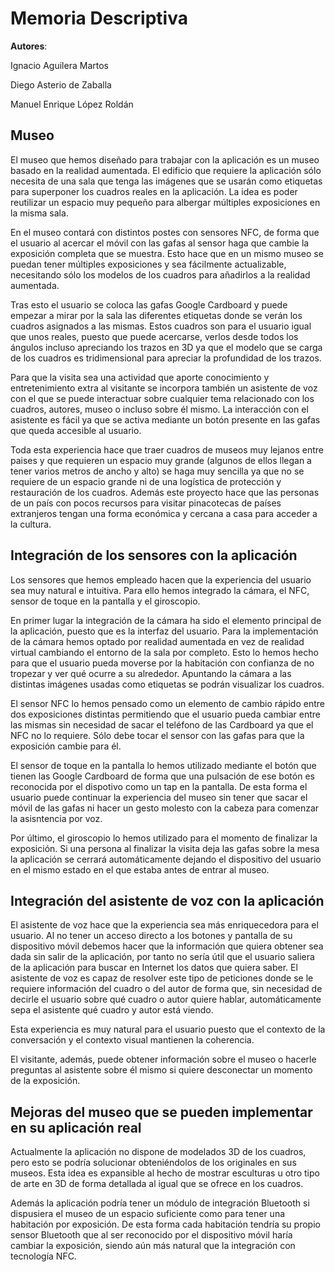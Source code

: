 # Memoria Descriptiva

**__Autores__**:

Ignacio Aguilera Martos

Diego Asterio de Zaballa

Manuel Enrique López Roldán

## Museo
El museo que hemos diseñado para trabajar con la aplicación es un museo basado en la realidad aumentada. El edificio que requiere la aplicación sólo necesita de una sala que tenga las imágenes que se usarán como etiquetas para superponer los cuadros reales en la aplicación. La idea es poder reutilizar un espacio muy pequeño para albergar múltiples exposiciones en la misma sala.

En el museo contará con distintos postes con sensores NFC, de forma que el usuario al acercar el móvil con las gafas al sensor haga que cambie la exposición completa que se muestra. Esto hace que en un mismo museo se puedan tener múltiples exposiciones y sea fácilmente actualizable, necesitando sólo los modelos de los cuadros para añadirlos a la realidad aumentada.

Tras esto el usuario se coloca las gafas Google Cardboard y puede empezar a mirar por la sala las diferentes etiquetas donde se verán los cuadros asignados a las mismas. Estos cuadros son para el usuario igual que unos reales, puesto que puede acercarse, verlos desde todos los ángulos incluso apreciando los trazos en 3D ya que el modelo que se carga de los cuadros es tridimensional para apreciar la profundidad de los trazos.

Para que la visita sea una actividad que aporte conocimiento y entretenimiento extra al visitante se incorpora también un asistente de voz con el que se puede interactuar sobre cualquier tema relacionado con los cuadros, autores, museo o incluso sobre él mismo. La interacción con el asistente es fácil ya que se activa mediante un botón presente en las gafas que queda accesible al usuario.

Toda esta experiencia hace que traer cuadros de museos muy lejanos entre paises y que requieren un espacio muy grande (algunos de ellos llegan a tener varios metros de ancho y alto) se haga muy sencilla ya que no se requiere de un espacio grande ni de una logística de protección y restauración de los cuadros. Además este proyecto hace que las personas de un país con pocos recursos para visitar pinacotecas de países extranjeros tengan una forma económica y cercana a casa para acceder a la cultura.

## Integración de los sensores con la aplicación
Los sensores que hemos empleado hacen que la experiencia del usuario sea muy natural e intuitiva. Para ello hemos integrado la cámara, el NFC, sensor de toque en la pantalla y el giroscopio.

En primer lugar la integración de la cámara ha sido el elemento principal de la aplicación, puesto que es la interfaz del usuario. Para la implementación de la cámara hemos optado por realidad aumentada en vez de realidad virtual cambiando el entorno de la sala por completo. Esto lo hemos hecho para que el usuario pueda moverse por la habitación con confianza de no tropezar y ver qué ocurre a su alrededor. Apuntando la cámara a las distintas imágenes usadas como etiquetas se podrán visualizar los cuadros.

El sensor NFC lo hemos pensado como un elemento de cambio rápido entre dos exposiciones distintas permitiendo que el usuario pueda cambiar entre las mismas sin necesidad de sacar el teléfono de las Cardboard ya que el NFC no lo requiere. Sólo debe tocar el sensor con las gafas para que la exposición cambie para él.

El sensor de toque en la pantalla lo hemos utilizado mediante el botón que tienen las Google Cardboard de forma que una pulsación de ese botón es reconocida por el dispotivo como un tap en la pantalla. De esta forma el usuario puede continuar la experiencia del museo sin tener que sacar el móvil de las gafas ni hacer un gesto molesto con la cabeza para comenzar la asisntencia por voz.

Por último, el giroscopio lo hemos utilizado para el momento de finalizar la exposición. Si una persona al finalizar la visita deja las gafas sobre la mesa la aplicación se cerrará automáticamente dejando el dispositivo del usuario en el mismo estado en el que estaba antes de entrar al museo.

## Integración del asistente de voz con la aplicación
El asistente de voz hace que la experiencia sea más enriquecedora para el usuario. Al no tener un acceso directo a los botones y pantalla de su dispositivo móvil debemos hacer que la información que quiera obtener sea dada sin salir de la aplicación, por tanto no sería útil que el usuario saliera de la aplicación para buscar en Internet los datos que quiera saber. El asistente de voz es capaz de resolver este tipo de peticiones donde se le requiere información del cuadro o del autor de forma que, sin necesidad de decirle el usuario sobre qué cuadro o autor quiere hablar, automáticamente sepa el asistente qué cuadro y autor está viendo.

Esta experiencia es muy natural para el usuario puesto que el contexto de la conversación y el contexto visual mantienen la coherencia.

El visitante, además, puede obtener información sobre el museo o hacerle preguntas al asistente sobre él mismo si quiere desconectar un momento de la exposición.

## Mejoras del museo que se pueden implementar en su aplicación real
Actualmente la aplicación no dispone de modelados 3D de los cuadros, pero esto se podría solucionar obteniéndolos de los originales en sus museos. Esta idea es expansible al hecho de mostrar esculturas u otro tipo de arte en 3D de forma detallada al igual que se ofrece en los cuadros.

Además la aplicación podría tener un módulo de integración Bluetooth si dispusiera el museo de un espacio suficiente como para tener una habitación por exposición. De esta forma cada habitación tendría su propio sensor Bluetooth que al ser reconocido por el dispositivo móvil haría cambiar la exposición, siendo aún más natural que la integración con tecnología NFC.
